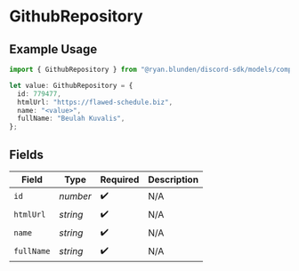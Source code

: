 # GithubRepository

## Example Usage

```typescript
import { GithubRepository } from "@ryan.blunden/discord-sdk/models/components";

let value: GithubRepository = {
  id: 779477,
  htmlUrl: "https://flawed-schedule.biz",
  name: "<value>",
  fullName: "Beulah Kuvalis",
};
```

## Fields

| Field              | Type               | Required           | Description        |
| ------------------ | ------------------ | ------------------ | ------------------ |
| `id`               | *number*           | :heavy_check_mark: | N/A                |
| `htmlUrl`          | *string*           | :heavy_check_mark: | N/A                |
| `name`             | *string*           | :heavy_check_mark: | N/A                |
| `fullName`         | *string*           | :heavy_check_mark: | N/A                |